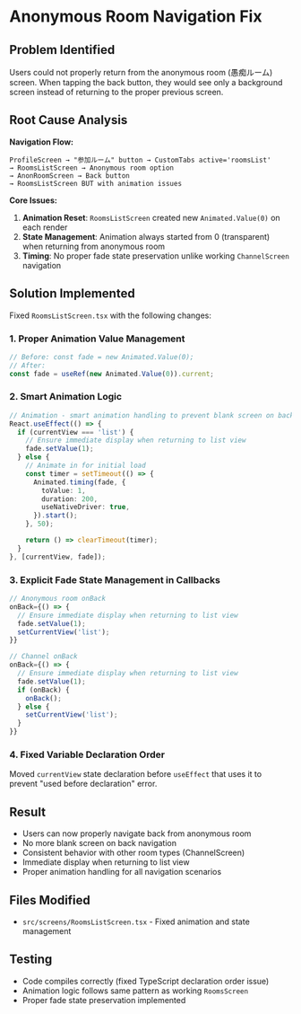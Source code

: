 # Anonymous Room Navigation Fix

## Problem Identified
Users could not properly return from the anonymous room (愚痴ルーム) screen. When tapping the back button, they would see only a background screen instead of returning to the proper previous screen.

## Root Cause Analysis
**Navigation Flow:**
```
ProfileScreen → "参加ルーム" button → CustomTabs active='roomsList' 
→ RoomsListScreen → Anonymous room option 
→ AnonRoomScreen → Back button 
→ RoomsListScreen BUT with animation issues
```

**Core Issues:**
1. **Animation Reset**: `RoomsListScreen` created new `Animated.Value(0)` on each render
2. **State Management**: Animation always started from 0 (transparent) when returning from anonymous room
3. **Timing**: No proper fade state preservation unlike working `ChannelScreen` navigation

## Solution Implemented
Fixed `RoomsListScreen.tsx` with the following changes:

### 1. Proper Animation Value Management
```typescript
// Before: const fade = new Animated.Value(0);
// After:
const fade = useRef(new Animated.Value(0)).current;
```

### 2. Smart Animation Logic
```typescript
// Animation - smart animation handling to prevent blank screen on back navigation
React.useEffect(() => {
  if (currentView === 'list') {
    // Ensure immediate display when returning to list view
    fade.setValue(1);
  } else {
    // Animate in for initial load
    const timer = setTimeout(() => {
      Animated.timing(fade, {
        toValue: 1,
        duration: 200,
        useNativeDriver: true,
      }).start();
    }, 50);

    return () => clearTimeout(timer);
  }
}, [currentView, fade]);
```

### 3. Explicit Fade State Management in Callbacks
```typescript
// Anonymous room onBack
onBack={() => {
  // Ensure immediate display when returning to list view
  fade.setValue(1);
  setCurrentView('list');
}}

// Channel onBack  
onBack={() => {
  // Ensure immediate display when returning to list view
  fade.setValue(1);
  if (onBack) {
    onBack();
  } else {
    setCurrentView('list');
  }
}}
```

### 4. Fixed Variable Declaration Order
Moved `currentView` state declaration before `useEffect` that uses it to prevent "used before declaration" error.

## Result
- Users can now properly navigate back from anonymous room
- No more blank screen on back navigation
- Consistent behavior with other room types (ChannelScreen)
- Immediate display when returning to list view
- Proper animation handling for all navigation scenarios

## Files Modified
- `src/screens/RoomsListScreen.tsx` - Fixed animation and state management

## Testing
- Code compiles correctly (fixed TypeScript declaration order issue)
- Animation logic follows same pattern as working `RoomsScreen`
- Proper fade state preservation implemented
